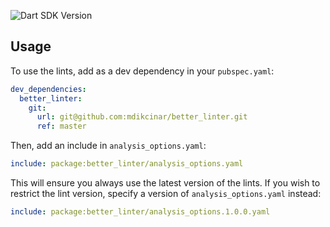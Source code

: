 ![Dart SDK Version](https://badgen.net/badge/Dart/2.19.0/blue)

## Usage

To use the lints, add as a dev dependency in your `pubspec.yaml`:

```yaml
dev_dependencies:
  better_linter:
    git:
      url: git@github.com:mdikcinar/better_linter.git
      ref: master
```

Then, add an include in `analysis_options.yaml`:

```yaml
include: package:better_linter/analysis_options.yaml
```

This will ensure you always use the latest version of the lints. If you wish to restrict the lint version, specify a version of `analysis_options.yaml` instead:

```yaml
include: package:better_linter/analysis_options.1.0.0.yaml
```
